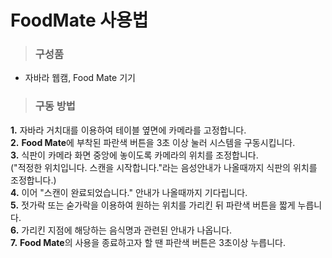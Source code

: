 # FoodMate 사용법



> ### 구성품

* 자바라 웹캠,  Food Mate 기기    

> ### 구동 방법

**1.**   자바라 거치대를 이용하여 테이블 옆면에 카메라를 고정합니다.  
**2.**   **Food Mate**에 부착된 파란색 버튼을 3초 이상 눌러 시스템을 구동시킵니다.  
**3.**   식판이 카메라 화면 중앙에 놓이도록 카메라의 위치를 조정합니다.  
       \("적정한 위치입니다. 스캔을 시작합니다."라는 음성안내가 나올때까지 식판의 위치를 조정합니다.\)  
**4.**   이어 "스캔이 완료되었습니다." 안내가 나올때까지 기다립니다.  
**5.**   젓가락 또는 숟가락을 이용하여 원하는 위치를 가리킨 뒤 파란색 버튼을 짧게 누릅니다.  
**6.**   가리킨 지점에 해당하는 음식명과 관련된 안내가 나옵니다.  
**7.**   **Food Mate**의 사용을 종료하고자 할 땐 파란색 버튼은 3초이상 누릅니다.

